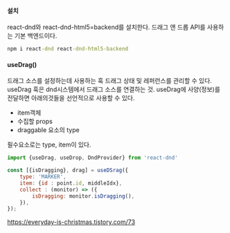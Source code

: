 #### 설치
react-dnd와 react-dnd-html5=backend를 설치한다.
드래그 앤 드롭 API를 사용하는 기본 백엔드이다.
```cmd
npm i react-dnd react-dnd-html5-backend
```

#### useDrag()
드래그 소스를 설정하는데 사용하는 훅
드래그 상태 및 레퍼런스를 관리할 수 있다.
useDrag 훅은 dnd시스템에서 드래그 소스를 연결하는 것.
useDrag에 사양(정보)를 전달하면 아래의것들을 선언적으로 사용할 수 있다.

- item객체
- 수집할 props
- draggable 요소의  type

필수요소로는 type, item이 있다.
```jsx
import {useDrag, useDrop, DndProvider} from 'react-dnd'

const [{isDragging}, drag] = useDSrag({
	type: 'MARKER',
	item: {id : point.id, middleIdx},
	collect : (monitor) => ({
		isDragging: monitor.isDragging(),
	}),
});
```

https://everyday-is-christmas.tistory.com/73